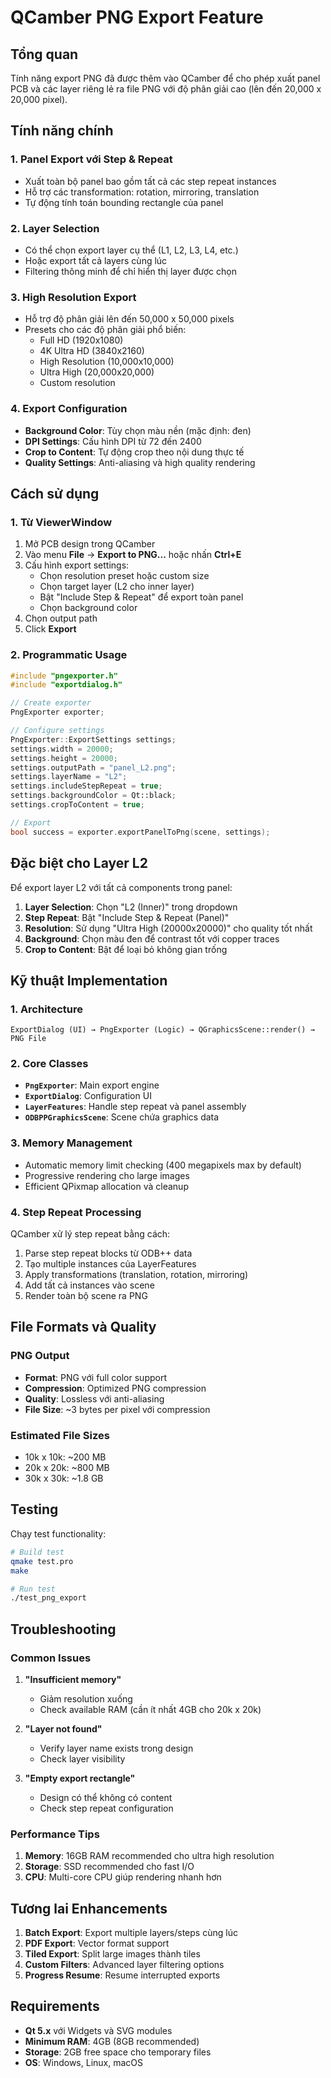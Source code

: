 # QCamber PNG Export Feature

## Tổng quan

Tính năng export PNG đã được thêm vào QCamber để cho phép xuất panel PCB và các layer riêng lẻ ra file PNG với độ phân giải cao (lên đến 20,000 x 20,000 pixel).

## Tính năng chính

### 1. **Panel Export với Step & Repeat**
- Xuất toàn bộ panel bao gồm tất cả các step repeat instances
- Hỗ trợ các transformation: rotation, mirroring, translation
- Tự động tính toán bounding rectangle của panel

### 2. **Layer Selection**
- Có thể chọn export layer cụ thể (L1, L2, L3, L4, etc.)
- Hoặc export tất cả layers cùng lúc
- Filtering thông minh để chỉ hiển thị layer được chọn

### 3. **High Resolution Export**
- Hỗ trợ độ phân giải lên đến 50,000 x 50,000 pixels
- Presets cho các độ phân giải phổ biến:
  - Full HD (1920x1080)
  - 4K Ultra HD (3840x2160)
  - High Resolution (10,000x10,000)
  - Ultra High (20,000x20,000)
  - Custom resolution

### 4. **Export Configuration**
- **Background Color**: Tùy chọn màu nền (mặc định: đen)
- **DPI Settings**: Cấu hình DPI từ 72 đến 2400
- **Crop to Content**: Tự động crop theo nội dung thực tế
- **Quality Settings**: Anti-aliasing và high quality rendering

## Cách sử dụng

### 1. **Từ ViewerWindow**

1. Mở PCB design trong QCamber
2. Vào menu **File** → **Export to PNG...** hoặc nhấn **Ctrl+E**
3. Cấu hình export settings:
   - Chọn resolution preset hoặc custom size
   - Chọn target layer (L2 cho inner layer)
   - Bật "Include Step & Repeat" để export toàn panel
   - Chọn background color
4. Chọn output path
5. Click **Export**

### 2. **Programmatic Usage**

```cpp
#include "pngexporter.h"
#include "exportdialog.h"

// Create exporter
PngExporter exporter;

// Configure settings
PngExporter::ExportSettings settings;
settings.width = 20000;
settings.height = 20000;
settings.outputPath = "panel_L2.png";
settings.layerName = "L2";
settings.includeStepRepeat = true;
settings.backgroundColor = Qt::black;
settings.cropToContent = true;

// Export
bool success = exporter.exportPanelToPng(scene, settings);
```

## Đặc biệt cho Layer L2

Để export layer L2 với tất cả components trong panel:

1. **Layer Selection**: Chọn "L2 (Inner)" trong dropdown
2. **Step Repeat**: Bật "Include Step & Repeat (Panel)" 
3. **Resolution**: Sử dụng "Ultra High (20000x20000)" cho quality tốt nhất
4. **Background**: Chọn màu đen để contrast tốt với copper traces
5. **Crop to Content**: Bật để loại bỏ không gian trống

## Kỹ thuật Implementation

### 1. **Architecture**

```
ExportDialog (UI) → PngExporter (Logic) → QGraphicsScene::render() → PNG File
```

### 2. **Core Classes**

- **`PngExporter`**: Main export engine
- **`ExportDialog`**: Configuration UI  
- **`LayerFeatures`**: Handle step repeat và panel assembly
- **`ODBPPGraphicsScene`**: Scene chứa graphics data

### 3. **Memory Management**

- Automatic memory limit checking (400 megapixels max by default)
- Progressive rendering cho large images
- Efficient QPixmap allocation và cleanup

### 4. **Step Repeat Processing**

QCamber xử lý step repeat bằng cách:

1. Parse step repeat blocks từ ODB++ data
2. Tạo multiple instances của LayerFeatures
3. Apply transformations (translation, rotation, mirroring)
4. Add tất cả instances vào scene
5. Render toàn bộ scene ra PNG

## File Formats và Quality

### **PNG Output**
- **Format**: PNG với full color support
- **Compression**: Optimized PNG compression
- **Quality**: Lossless với anti-aliasing
- **File Size**: ~3 bytes per pixel với compression

### **Estimated File Sizes**
- 10k x 10k: ~200 MB
- 20k x 20k: ~800 MB  
- 30k x 30k: ~1.8 GB

## Testing

Chạy test functionality:

```bash
# Build test
qmake test.pro
make

# Run test
./test_png_export
```

## Troubleshooting

### **Common Issues**

1. **"Insufficient memory"**
   - Giảm resolution xuống
   - Check available RAM (cần ít nhất 4GB cho 20k x 20k)

2. **"Layer not found"**
   - Verify layer name exists trong design
   - Check layer visibility

3. **"Empty export rectangle"**
   - Design có thể không có content
   - Check step repeat configuration

### **Performance Tips**

1. **Memory**: 16GB RAM recommended cho ultra high resolution
2. **Storage**: SSD recommended cho fast I/O
3. **CPU**: Multi-core CPU giúp rendering nhanh hơn

## Tương lai Enhancements

1. **Batch Export**: Export multiple layers/steps cùng lúc
2. **PDF Export**: Vector format support
3. **Tiled Export**: Split large images thành tiles
4. **Custom Filters**: Advanced layer filtering options
5. **Progress Resume**: Resume interrupted exports

## Requirements

- **Qt 5.x** với Widgets và SVG modules
- **Minimum RAM**: 4GB (8GB recommended)
- **Storage**: 2GB free space cho temporary files
- **OS**: Windows, Linux, macOS